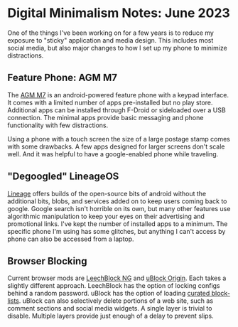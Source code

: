# Digital Minimalism Notes: June 2023

One of the things I've been working on for a few years is to reduce my exposure to "sticky" application and media design. This includes most social media, but also major changes to how I set up my phone to minimize distractions.

## Feature Phone: AGM M7

The [AGM M7](https://www.agmmobile.com/products/us-agm-m7) is an android-powered feature phone with a keypad interface. It comes with a limited number of apps pre-installed but no play store. Additional apps can be installed through F-Droid or sideloaded over a USB connection. The minimal apps provide basic messaging and phone functionality with few distractions.

Using a phone with a touch screen the size of a large postage stamp comes with some drawbacks. A few apps designed for larger screens don't scale well. And it was helpful to have a google-enabled phone while traveling.

## "Degoogled" LineageOS

[Lineage](https://lineageos.org/) offers builds of the open-source bits of android without the additional bits, blobs, and services added on to keep users coming back to google. Google search isn't horrible on its own, but many other features use algorithmic manipulation to keep your eyes on their advertising and promotional links. I've kept the number of installed apps to a minimum. The specific phone I'm using has some glitches, but anything I can't access by phone can also be accessed from a laptop.

## Browser Blocking

Current browser mods are [LeechBlock NG](https://www.proginosko.com/leechblock/) and [uBlock Origin](https://ublockorigin.com/). Each takes a slightly different approach. LeechBlock has the option of locking configs behind a random password. uBlock has the option of loading [curated block-lists](https://github.com/StevenBlack/hosts). uBlock can also selectively delete portions of a web site, such as comment sections and social media widgets. A single layer is trivial to disable. Multiple layers provide just enough of a delay to prevent slips.

